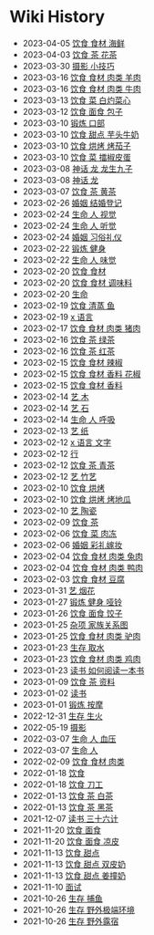 # Wiki History

- 2023-04-05        [饮食 食材 海鲜](/0152_饮食_食材_海鲜)
- 2023-04-03        [饮食 茶 花茶](/0151_饮食_茶_花茶)
- 2023-03-30        [摄影 小技巧](/0150_摄影_小技巧)
- 2023-03-16        [饮食 食材 肉类 羊肉](/0148_饮食_食材_肉类_羊肉)
- 2023-03-16        [饮食 食材 肉类 牛肉](/0149_饮食_食材_肉类_牛肉)
- 2023-03-13        [饮食 菜 白灼菜心](/0147_饮食_菜_白灼菜心)
- 2023-03-12        [饮食 面食 包子](/0146_饮食_面食_包子)
- 2023-03-10        [锻炼 口部](/0142_锻炼_口部)
- 2023-03-10        [饮食 甜点 芋头牛奶](/0144_饮食_甜点_芋头牛奶)
- 2023-03-10        [饮食 烘烤 烤茄子](/0143_饮食_烘烤_烤茄子)
- 2023-03-10        [饮食 菜 擂椒皮蛋](/0145_饮食_菜_擂椒皮蛋)
- 2023-03-08        [神话 龙 龙生九子](/0141_神话_龙_龙生九子)
- 2023-03-08        [神话 龙](/0140_神话_龙)
- 2023-03-07        [饮食 茶 黄茶](/0139_饮食_茶_黄茶)
- 2023-02-26        [婚姻 结婚登记](/0138_婚姻_结婚登记)
- 2023-02-24        [生命 人 视觉](/0135_生命_人_视觉)
- 2023-02-24        [生命 人 听觉](/0136_生命_人_听觉)
- 2023-02-24        [婚姻 习俗礼仪](/0137_婚姻_习俗礼仪)
- 2023-02-22        [锻炼 健身](/0134_锻炼_健身)
- 2023-02-22        [生命 人 味觉](/0133_生命_人_味觉)
- 2023-02-20        [饮食 食材](/0131_饮食_食材)
- 2023-02-20        [饮食 食材 调味料](/0132_饮食_食材_调味料)
- 2023-02-20        [生命](/0130_生命)
- 2023-02-19        [饮食 清蒸 鱼](/0128_饮食_清蒸_鱼)
- 2023-02-19        [x 语言](/0129_x_语言)
- 2023-02-17        [饮食 食材 肉类 猪肉](/0127_饮食_食材_肉类_猪肉)
- 2023-02-16        [饮食 茶 绿茶](/0125_饮食_茶_绿茶)
- 2023-02-16        [饮食 茶 红茶](/0126_饮食_茶_红茶)
- 2023-02-15        [饮食 食材 辣椒](/0124_饮食_食材_辣椒)
- 2023-02-15        [饮食 食材 香料 花椒](/0123_饮食_食材_香料_花椒)
- 2023-02-15        [饮食 食材 香料](/0122_饮食_食材_香料)
- 2023-02-14        [艺 木](/0120_艺_木)
- 2023-02-14        [艺 石](/0121_艺_石)
- 2023-02-14        [生命 人 呼吸](/0119_生命_人_呼吸)
- 2023-02-13        [艺 纸](/0118_艺_纸)
- 2023-02-12        [x 语言 文字](/0114_x_语言_文字)
- 2023-02-12        [行](/0115_行)
- 2023-02-12        [饮食 茶 青茶](/0117_饮食_茶_青茶)
- 2023-02-12        [艺 竹艺](/0116_艺_竹艺)
- 2023-02-10        [饮食 烘烤](/0113_饮食_烘烤)
- 2023-02-10        [饮食 烘烤 烤地瓜](/0112_饮食_烘烤_烤地瓜)
- 2023-02-10        [艺 陶瓷](/0111_艺_陶瓷)
- 2023-02-09        [饮食 茶](/0110_饮食_茶)
- 2023-02-06        [饮食 菜 肉冻](/0109_饮食_菜_肉冻)
- 2023-02-06        [婚姻 彩礼嫁妆](/0108_婚姻_彩礼嫁妆)
- 2023-02-04        [饮食 食材 肉类 兔肉](/0106_饮食_食材_肉类_兔肉)
- 2023-02-04        [饮食 食材 肉类 鸭肉](/0107_饮食_食材_肉类_鸭肉)
- 2023-02-03        [饮食 食材 豆腐](/0105_饮食_食材_豆腐)
- 2023-01-31        [艺 烟花](/0104_艺_烟花)
- 2023-01-27        [锻炼 健身 哑铃](/0103_锻炼_健身_哑铃)
- 2023-01-26        [饮食 面食 饺子](/0102_饮食_面食_饺子)
- 2023-01-25        [杂项 家族关系图](/0100_杂项_家族关系图)
- 2023-01-25        [饮食 食材 肉类 驴肉](/0101_饮食_食材_肉类_驴肉)
- 2023-01-23        [生存 取水](/0098_生存_取水)
- 2023-01-23        [饮食 食材 肉类 鸡肉](/0097_饮食_食材_肉类_鸡肉)
- 2023-01-23        [读书 如何阅读一本书](/0099_读书_如何阅读一本书)
- 2023-01-09        [饮食 茶 资料](/0096_饮食_茶_资料)
- 2023-01-02        [读书](/0095_读书)
- 2023-01-01        [锻炼 按摩](/0094_锻炼_按摩)
- 2022-12-31        [生存 生火](/0093_生存_生火)
- 2022-05-19        [摄影](/0089_摄影)
- 2022-03-07        [生命 人 血压](/0088_生命_人_血压)
- 2022-03-07        [生命 人](/0087_生命_人)
- 2022-02-09        [饮食 食材 肉类](/0086_饮食_食材_肉类)
- 2022-01-18        [饮食](/0084_饮食)
- 2022-01-18        [饮食 刀工](/0085_饮食_刀工)
- 2022-01-13        [饮食 茶 白茶](/0083_饮食_茶_白茶)
- 2022-01-13        [饮食 茶 黑茶](/0082_饮食_茶_黑茶)
- 2021-12-07        [读书 三十六计](/0081_读书_三十六计)
- 2021-11-20        [饮食 面食](/0079_饮食_面食)
- 2021-11-20        [饮食 面食 凉皮](/0080_饮食_面食_凉皮)
- 2021-11-13        [饮食 甜点](/0076_饮食_甜点)
- 2021-11-13        [饮食 甜点 双皮奶](/0077_饮食_甜点_双皮奶)
- 2021-11-13        [饮食 甜点 姜撞奶](/0078_饮食_甜点_姜撞奶)
- 2021-11-10        [面试](/0075_面试)
- 2021-10-26        [生存 捕鱼](/0073_生存_捕鱼)
- 2021-10-26        [生存 野外极端环境](/0072_生存_野外极端环境)
- 2021-10-26        [生存 野外露宿](/0074_生存_野外露宿)
